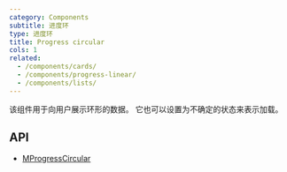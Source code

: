 ```yaml
---
category: Components
subtitle: 进度环
type: 进度环
title: Progress circular
cols: 1
related:
  - /components/cards/
  - /components/progress-linear/
  - /components/lists/
---
```


该组件用于向用户展示环形的数据。 它也可以设置为不确定的状态来表示加载。

## API

- [MProgressCircular](/docs/api/MProgressCircular)